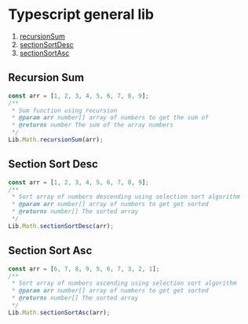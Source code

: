 # Typescript general lib

1. [recursionSum](#recursion-sum)
2. [sectionSortDesc](#section-sort-desc)
3. [sectionSortAsc](#section-sort-asc)

## Recursion Sum

```javascript
const arr = [1, 2, 3, 4, 5, 6, 7, 8, 9];
/**
 * Sum function using recursion
 * @param arr number[] array of numbers to get the sum of
 * @returns number The sum of the array numbers
 */
Lib.Math.recursionSum(arr);
```

## Section Sort Desc

```javascript
const arr = [1, 2, 3, 4, 5, 6, 7, 8, 9];
/**
 * Sort array of numbers descending using selection sort algorithm
 * @param arr number[] array of numbers to get get sorted
 * @returns number[] The sorted array
 */
Lib.Math.sectionSortDesc(arr);
```

## Section Sort Asc

```javascript
const arr = [6, 7, 8, 9, 5, 6, 7, 3, 2, 1];
/**
 * Sort array of numbers ascending using selection sort algorithm
 * @param arr number[] array of numbers to get get sorted
 * @returns number[] The sorted array
 */
Lib.Math.sectionSortAsc(arr);
```
